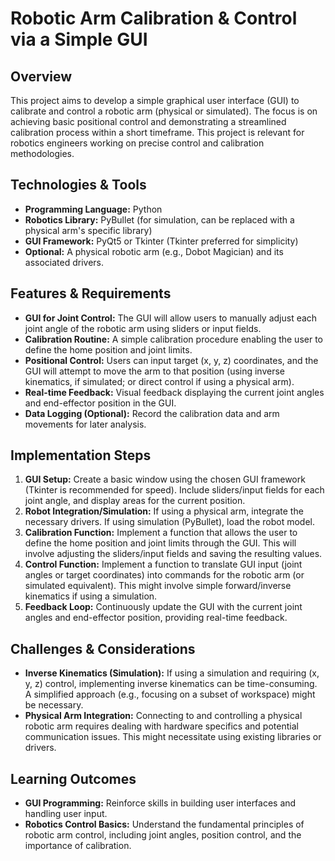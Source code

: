 # Robotic Arm Calibration & Control via a Simple GUI

## Overview

This project aims to develop a simple graphical user interface (GUI) to calibrate and control a robotic arm (physical or simulated).  The focus is on achieving basic positional control and demonstrating a streamlined calibration process within a short timeframe. This project is relevant for robotics engineers working on precise control and calibration methodologies.

## Technologies & Tools

* **Programming Language:** Python
* **Robotics Library:** PyBullet (for simulation, can be replaced with a physical arm's specific library)
* **GUI Framework:** PyQt5 or Tkinter (Tkinter preferred for simplicity)
* **Optional:** A physical robotic arm (e.g., Dobot Magician) and its associated drivers.

## Features & Requirements

- **GUI for Joint Control:**  The GUI will allow users to manually adjust each joint angle of the robotic arm using sliders or input fields.
- **Calibration Routine:**  A simple calibration procedure enabling the user to define the home position and joint limits.
- **Positional Control:** Users can input target (x, y, z) coordinates, and the GUI will attempt to move the arm to that position (using inverse kinematics, if simulated; or direct control if using a physical arm).
- **Real-time Feedback:** Visual feedback displaying the current joint angles and end-effector position in the GUI.
- **Data Logging (Optional):**  Record the calibration data and arm movements for later analysis.


## Implementation Steps

1. **GUI Setup:** Create a basic window using the chosen GUI framework (Tkinter is recommended for speed). Include sliders/input fields for each joint angle, and display areas for the current position.
2. **Robot Integration/Simulation:** If using a physical arm, integrate the necessary drivers. If using simulation (PyBullet), load the robot model.
3. **Calibration Function:** Implement a function that allows the user to define the home position and joint limits through the GUI.  This will involve adjusting the sliders/input fields and saving the resulting values.
4. **Control Function:**  Implement a function to translate GUI input (joint angles or target coordinates) into commands for the robotic arm (or simulated equivalent). This might involve simple forward/inverse kinematics if using a simulation.
5. **Feedback Loop:** Continuously update the GUI with the current joint angles and end-effector position, providing real-time feedback.


## Challenges & Considerations

- **Inverse Kinematics (Simulation):**  If using a simulation and requiring (x, y, z) control, implementing inverse kinematics can be time-consuming.  A simplified approach (e.g., focusing on a subset of workspace) might be necessary.
- **Physical Arm Integration:**  Connecting to and controlling a physical robotic arm requires dealing with hardware specifics and potential communication issues.  This might necessitate using existing libraries or drivers.


## Learning Outcomes

- **GUI Programming:**  Reinforce skills in building user interfaces and handling user input.
- **Robotics Control Basics:**  Understand the fundamental principles of robotic arm control, including joint angles, position control, and the importance of calibration.

